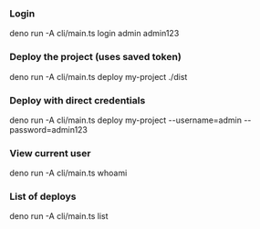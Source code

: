### Login
deno run -A cli/main.ts login admin admin123

### Deploy the project (uses saved token)
deno run -A cli/main.ts deploy my-project ./dist

### Deploy with direct credentials
deno run -A cli/main.ts deploy my-project --username=admin --password=admin123

### View current user
deno run -A cli/main.ts whoami

### List of deploys
deno run -A cli/main.ts list
